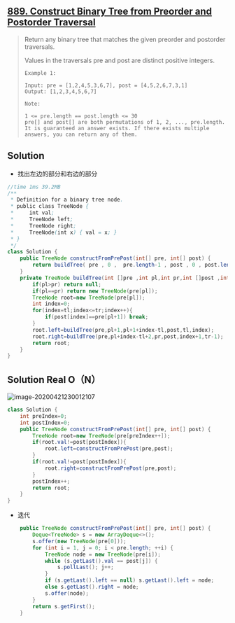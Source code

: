 ## [889. Construct Binary Tree from Preorder and Postorder Traversal](https://leetcode-cn.com/problems/construct-binary-tree-from-preorder-and-postorder-traversal/)

> Return any binary tree that matches the given preorder and postorder traversals.
>
> Values in the traversals pre and post are distinct positive integers.
>
>  
>
> ```
> Example 1:
> 
> Input: pre = [1,2,4,5,3,6,7], post = [4,5,2,6,7,3,1]
> Output: [1,2,3,4,5,6,7]
> ```
>
> ```
> Note:
> 
> 1 <= pre.length == post.length <= 30
> pre[] and post[] are both permutations of 1, 2, ..., pre.length.
> It is guaranteed an answer exists. If there exists multiple answers, you can return any of them.
> ```

## Solution

* 找出左边的部分和右边的部分

```java
//time 1ms 39.2MB
/**
 * Definition for a binary tree node.
 * public class TreeNode {
 *     int val;
 *     TreeNode left;
 *     TreeNode right;
 *     TreeNode(int x) { val = x; }
 * }
 */
class Solution {
    public TreeNode constructFromPrePost(int[] pre, int[] post) {
        return buildTree( pre , 0 ,  pre.length-1 , post , 0 , post.length-1);  
    }
    private TreeNode buildTree(int []pre ,int pl,int pr,int []post ,int tl ,int tr){
        if(pl>pr) return null;
        if(pl==pr) return new TreeNode(pre[pl]);
        TreeNode root=new TreeNode(pre[pl]);
        int index=0;
        for(index=tl;index<=tr;index++){
            if(post[index]==pre[pl+1]) break;
        }
        root.left=buildTree(pre,pl+1,pl+1+index-tl,post,tl,index);
        root.right=buildTree(pre,pl+index-tl+2,pr,post,index+1,tr-1);
        return root;
    }
}
```

## Solution Real O（N）

![image-20200421230012107](C:\Users\15524\AppData\Roaming\Typora\typora-user-images\image-20200421230012107.png)

```java
class Solution {
    int preIndex=0;
    int postIndex=0;
    public TreeNode constructFromPrePost(int[] pre, int[] post) {
        TreeNode root=new TreeNode(pre[preIndex++]);
        if(root.val!=post[postIndex]){
            root.left=constructFromPrePost(pre,post);
        }
        if(root.val!=post[postIndex]){
            root.right=constructFromPrePost(pre,post);
        }
        postIndex++;
        return root;
    }
}
```

* 迭代

```java
    public TreeNode constructFromPrePost(int[] pre, int[] post) {
        Deque<TreeNode> s = new ArrayDeque<>();
        s.offer(new TreeNode(pre[0]));
        for (int i = 1, j = 0; i < pre.length; ++i) {
            TreeNode node = new TreeNode(pre[i]);
            while (s.getLast().val == post[j]) {
                s.pollLast(); j++;
            }
            if (s.getLast().left == null) s.getLast().left = node;
            else s.getLast().right = node;
            s.offer(node);
        }
        return s.getFirst();
    }
```

